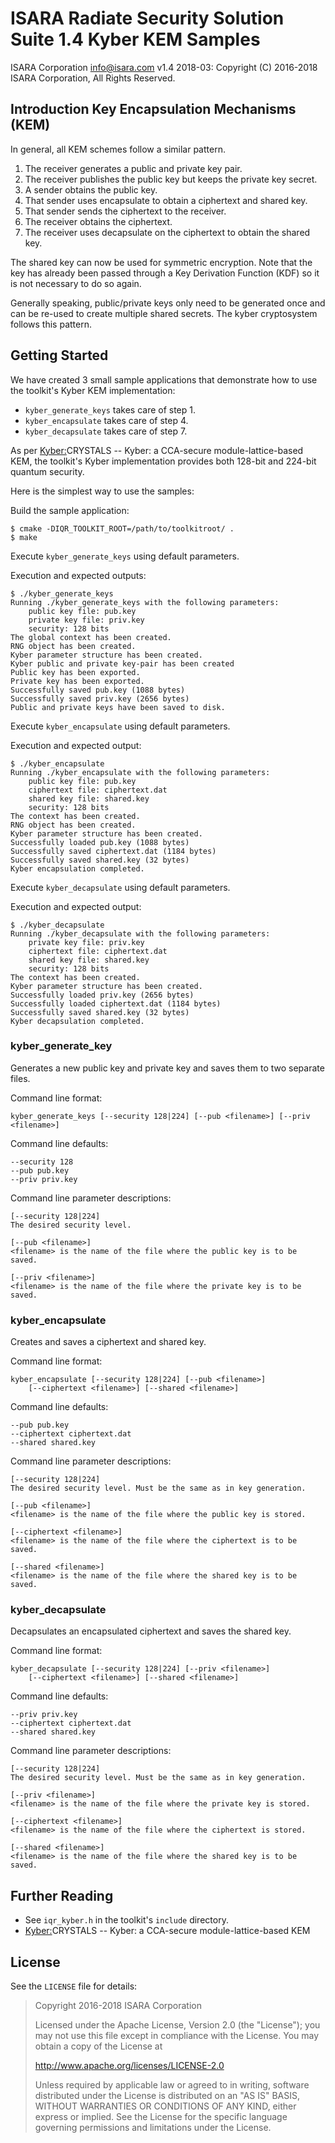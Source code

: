 # ISARA Radiate Security Solution Suite 1.4 Kyber KEM Samples
ISARA Corporation <info@isara.com>
v1.4 2018-03: Copyright (C) 2016-2018 ISARA Corporation, All Rights Reserved.

## Introduction Key Encapsulation Mechanisms (KEM)

In general, all KEM schemes follow a similar pattern.

1.  The receiver generates a public and private key pair.
2.  The receiver publishes the public key but keeps the private key secret.
3.  A sender obtains the public key.
4.  That sender uses encapsulate to obtain a ciphertext and shared key.
5.  That sender sends the ciphertext to the receiver.
6.  The receiver obtains the ciphertext.
7.  The receiver uses decapsulate on the ciphertext to obtain the shared key.

The shared key can now be used for symmetric encryption. Note that the key has
already been passed through a Key Derivation Function (KDF) so it is not
necessary to do so again.

Generally speaking, public/private keys only need to be generated once and can
be re-used to create multiple shared secrets. The kyber cryptosystem follows
this pattern.

## Getting Started

We have created 3 small sample applications that demonstrate how to use the
toolkit's Kyber KEM implementation:

* `kyber_generate_keys` takes care of step 1.
* `kyber_encapsulate` takes care of step 4.
* `kyber_decapsulate` takes care of step 7.

As per [Kyber:](https://eprint.iacr.org/2017/634.pdf)CRYSTALS -- Kyber: a
CCA-secure module-lattice-based KEM, the toolkit's Kyber implementation provides
both 128-bit and 224-bit quantum security.

Here is the simplest way to use the samples:

Build the sample application:

```
$ cmake -DIQR_TOOLKIT_ROOT=/path/to/toolkitroot/ .
$ make
```

Execute `kyber_generate_keys` using default parameters.

Execution and expected outputs:

```
$ ./kyber_generate_keys
Running ./kyber_generate_keys with the following parameters:
    public key file: pub.key
    private key file: priv.key
    security: 128 bits
The global context has been created.
RNG object has been created.
Kyber parameter structure has been created.
Kyber public and private key-pair has been created
Public key has been exported.
Private key has been exported.
Successfully saved pub.key (1088 bytes)
Successfully saved priv.key (2656 bytes)
Public and private keys have been saved to disk.
```

Execute `kyber_encapsulate` using default parameters.

Execution and expected output:

```
$ ./kyber_encapsulate
Running ./kyber_encapsulate with the following parameters:
    public key file: pub.key
    ciphertext file: ciphertext.dat
    shared key file: shared.key
    security: 128 bits
The context has been created.
RNG object has been created.
Kyber parameter structure has been created.
Successfully loaded pub.key (1088 bytes)
Successfully saved ciphertext.dat (1184 bytes)
Successfully saved shared.key (32 bytes)
Kyber encapsulation completed.
```

Execute `kyber_decapsulate` using default parameters.

Execution and expected output:

```
$ ./kyber_decapsulate
Running ./kyber_decapsulate with the following parameters:
    private key file: priv.key
    ciphertext file: ciphertext.dat
    shared key file: shared.key
    security: 128 bits
The context has been created.
Kyber parameter structure has been created.
Successfully loaded priv.key (2656 bytes)
Successfully loaded ciphertext.dat (1184 bytes)
Successfully saved shared.key (32 bytes)
Kyber decapsulation completed.
```

### kyber_generate_key

Generates a new public key and private key and saves them to two separate
files.

Command line format:

```
kyber_generate_keys [--security 128|224] [--pub <filename>] [--priv <filename>]
```

Command line defaults:

```
--security 128
--pub pub.key
--priv priv.key
```

Command line parameter descriptions:

```
[--security 128|224]
The desired security level.

[--pub <filename>]
<filename> is the name of the file where the public key is to be saved.

[--priv <filename>]
<filename> is the name of the file where the private key is to be saved.
```

### kyber_encapsulate

Creates and saves a ciphertext and shared key.

Command line format:

```
kyber_encapsulate [--security 128|224] [--pub <filename>]
    [--ciphertext <filename>] [--shared <filename>]

```

Command line defaults:

```
--pub pub.key
--ciphertext ciphertext.dat
--shared shared.key
```

Command line parameter descriptions:

```
[--security 128|224]
The desired security level. Must be the same as in key generation.

[--pub <filename>]
<filename> is the name of the file where the public key is stored.

[--ciphertext <filename>]
<filename> is the name of the file where the ciphertext is to be saved.

[--shared <filename>]
<filename> is the name of the file where the shared key is to be saved.
```

### kyber_decapsulate

Decapsulates an encapsulated ciphertext and saves the shared key.

Command line format:

```
kyber_decapsulate [--security 128|224] [--priv <filename>]
    [--ciphertext <filename>] [--shared <filename>]
```

Command line defaults:

```
--priv priv.key
--ciphertext ciphertext.dat
--shared shared.key
```

Command line parameter descriptions:

```
[--security 128|224]
The desired security level. Must be the same as in key generation.

[--priv <filename>]
<filename> is the name of the file where the private key is stored.

[--ciphertext <filename>]
<filename> is the name of the file where the ciphertext is stored.

[--shared <filename>]
<filename> is the name of the file where the shared key is to be saved.
```

## Further Reading

* See `iqr_kyber.h` in the toolkit's `include` directory.
* [Kyber:](https://eprint.iacr.org/2017/634.pdf)CRYSTALS -- Kyber: a CCA-secure
module-lattice-based KEM

## License

See the `LICENSE` file for details:

> Copyright 2016-2018 ISARA Corporation
> 
> Licensed under the Apache License, Version 2.0 (the "License");
> you may not use this file except in compliance with the License.
> You may obtain a copy of the License at
> 
> http://www.apache.org/licenses/LICENSE-2.0
> 
> Unless required by applicable law or agreed to in writing, software
> distributed under the License is distributed on an "AS IS" BASIS,
> WITHOUT WARRANTIES OR CONDITIONS OF ANY KIND, either express or implied.
> See the License for the specific language governing permissions and
> limitations under the License.
